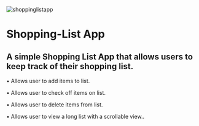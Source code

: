 

![shoppinglistapp](https://user-images.githubusercontent.com/59205692/130496094-461631ce-7576-47d9-bfb1-2a291aca4b75.gif)




# Shopping-List App

A simple Shopping List App that allows users to keep track of their shopping list.
------------
• Allows user to add items to list.

• Allows user to check off items on list.

• Allows user to delete items from list.

• Allows user to view a long list with a scrollable view..
